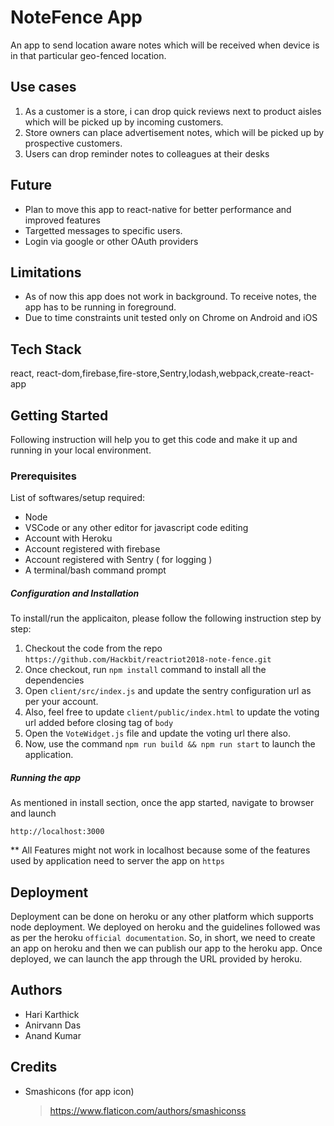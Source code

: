 # NoteFence App
An app to send location aware notes which will be received when device is in that particular geo-fenced location.

## Use cases
1. As a customer is a store, i can drop quick reviews next to product aisles which will be picked up by incoming customers.
2. Store owners can place advertisement notes, which will be picked up by prospective customers.
3. Users can drop reminder notes to colleagues at their desks

## Future
- Plan to move this app to react-native for better performance and improved features
- Targetted messages to specific users.
- Login via google or other OAuth providers

## Limitations
- As of now this app does not work in background. To receive notes, the app has to be running in foreground.
- Due to time constraints unit tested only on Chrome on Android and iOS 

## Tech Stack
   react, react-dom,firebase,fire-store,Sentry,lodash,webpack,create-react-app

## Getting Started
Following instruction will help you to get this code and make it up and running in your local environment.

### Prerequisites
List of softwares/setup required:
- Node
- VSCode or any other editor for javascript code editing
- Account with Heroku
- Account registered with firebase
- Account registered with Sentry ( for logging )
- A terminal/bash command prompt

##### Configuration and Installation
To install/run the applicaiton, please follow the following instruction step by step:
1. Checkout the code from the repo `https://github.com/Hackbit/reactriot2018-note-fence.git`
2. Once checkout, run `npm install` command to install all the dependencies
3. Open `client/src/index.js` and update the sentry configuration url as per your account.
4. Also, feel free to update `client/public/index.html` to update the voting url added before closing tag of `body`
5. Open the `VoteWidget.js` file and update the voting url there also.
6. Now, use the command `npm run build && npm run start` to launch the application.

##### Running the app
As mentioned in install section, once the app started, navigate to browser and launch
```
http://localhost:3000
```
** All Features might not work in localhost because some of the features used by application need to server the app on `https`
## Deployment
Deployment can be done on heroku or any other platform which supports node deployment. We deployed on heroku and the guidelines followed was as per the heroku `official documentation`.
So, in short, we need to create an app on heroku and then we can publish our app to the heroku app.
Once deployed, we can launch the app through the URL provided by heroku.
## Authors
- Hari Karthick
- Anirvann Das
- Anand Kumar

## Credits
- Smashicons (for app icon)
    > https://www.flaticon.com/authors/smashiconss